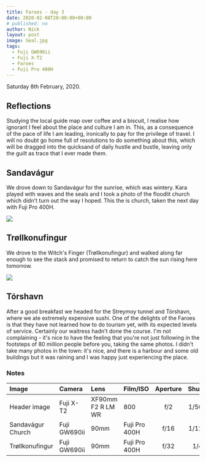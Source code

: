 ```yaml
---
title: Faroes - day 3
date: 2020-02-08T20:00:00+00:00
# published: no
author: Nick
layout: post
image: Seal.jpg
tags:
  - Fuji GW690ii
  - Fuji X-T2
  - Faroes
  - Fuji Pro 400H
---
```

Saturday 8th February, 2020. 

## Reflections
Studying the local guide map over coffee and a biscuit, I realise how ignorant I feel about the place and culture I am in. This, as a consequence of the pace of life I am leading, ironically to pay for the privilege of travel. I will no doubt go home full of resolutions to do something about this, which will be dragged into the quicksand of daily hustle and bustle, leaving only the guilt as trace that I ever made them.

## Sandavágur
We drove down to Sandavágur for the sunrise, which was wintery. Kara played with waves and the seals and I took a photo of the floodlit church which didn't turn out the way I hoped. This the is church, taken the next day with Fuji Pro 400H.

![]({{site.baseurl}}/img/Fuji-Pro-400H-2.2.jpg)

## Trøllkonufingur
We drove to the Witch's Finger (Trøllkonufingur) and walked along far enough to see the stack and promised to return to catch the sun rising here tomorrow.

![]({{site.baseurl}}/img/Fuji-Pro-400H-1.8.jpg)

## Tórshavn
After a good breakfast we headed for the Streymoy tunnel and Tórshavn, where we ate extremely expensive sushi. One of the delights of the Faroes is that they have not learned how to do tourism yet, with its expected levels of service. Certainly our waitress hadn't done the course. I'm not complaining - it's nice to have the feeling that you're not just following in the footsteps of 80 million people before you, taking the same photos. I didn't take many photos in the town: it's nice, and there is a harbour and some old buildings but it was raining and I was happy just experiencing the place.

### Notes

Image|Camera|Lens|Film/ISO|Aperture|Shutter|Comment
:----|:-----|:---|:---|:------:|:----:|:------
Header image|Fuji X-T2|XF90mm F2 R LM WR|800|f/2|1/500s|Seal at Sandavágur (cropped)
Sandavágur Church|Fuji GW690ii|90mm|Fuji Pro 400H|f/16|1/125s
Trøllkonufingur|Fuji GW690ii|90mm|Fuji Pro 400H|f/32|1/4s|PP in [Iridient](https://www.iridientdigital.com/)
